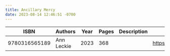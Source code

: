 ```yaml
---
title: Ancillary Mercy
date: 2023-08-14 12:46:51 -0700
---
```


| ISBN        | Authors      | Year    | Pages    | Description    | URL   |
| ----------- | ------------ | ------- | -------- | -------------- | ----- |
| 9780316565189  | Ann Leckie| 2023| 368| |https://openlibrary.org/books/OL42774696M/Ancillary_Mercy|    
